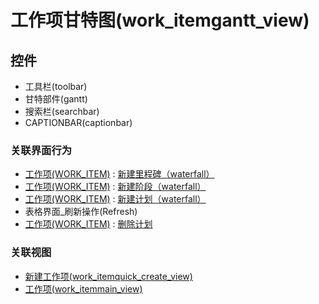 # 工作项甘特图(work_itemgantt_view)  <!-- {docsify-ignore-all} -->






## 控件
  * 工具栏(toolbar)
  * 甘特部件(gantt)
  * 搜索栏(searchbar)
  * CAPTIONBAR(captionbar)


### 关联界面行为
  * [工作项(WORK_ITEM)](module/ProjMgmt/Work_item) : [新建里程碑（waterfall）](module/ProjMgmt/Work_item#界面行为)
  * [工作项(WORK_ITEM)](module/ProjMgmt/Work_item) : [新建阶段（waterfall）](module/ProjMgmt/Work_item#界面行为)
  * [工作项(WORK_ITEM)](module/ProjMgmt/Work_item) : [新建计划（waterfall）](module/ProjMgmt/Work_item#界面行为)
  * 表格界面_刷新操作(Refresh)
  * [工作项(WORK_ITEM)](module/ProjMgmt/Work_item) : [删除计划](module/ProjMgmt/Work_item#界面行为)

### 关联视图
  * [新建工作项(work_itemquick_create_view)](app/view/work_itemquick_create_view)
  * [工作项(work_itemmain_view)](app/view/work_itemmain_view)

<script>
 const { createApp } = Vue
  createApp({
    data() {
      return {
        message: '!'
      }
    }
  }).use(ElementPlus).mount('#app')
</script>